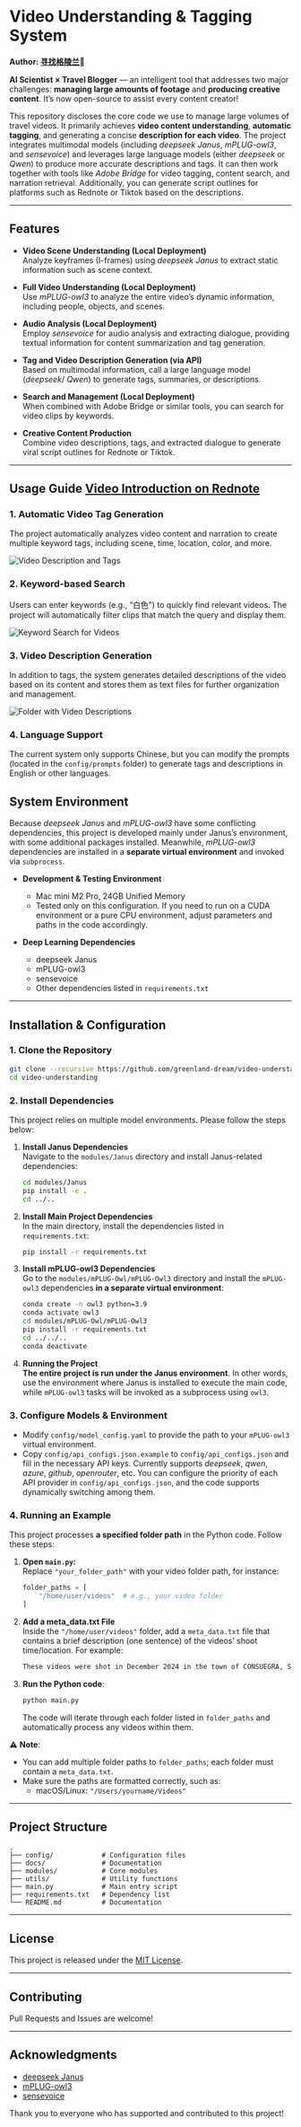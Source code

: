# Video Understanding & Tagging System

**Author: [寻找格陵兰](https://www.xiaohongshu.com/user/profile/5d8033da0000000001008fe0)🌴**

**AI Scientist × Travel Blogger** — an intelligent tool that addresses two major challenges: **managing large amounts of footage** and **producing creative content**. It’s now open-source to assist every content creator!

This repository discloses the core code we use to manage large volumes of travel videos. It primarily achieves **video content understanding**, **automatic tagging**, and generating a concise **description for each video**. The project integrates multimodal models (including *deepseek Janus*, *mPLUG-owl3*, and *sensevoice*) and leverages large language models (either *deepseek* or *Qwen*) to produce more accurate descriptions and tags. It can then work together with tools like *Adobe Bridge* for video tagging, content search, and narration retrieval. Additionally, you can generate script outlines for platforms such as Rednote or Tiktok based on the descriptions.

---

## Features

- **Video Scene Understanding (Local Deployment)**  
  Analyze keyframes (I-frames) using *deepseek Janus* to extract static information such as scene context.

- **Full Video Understanding (Local Deployment)**  
  Use *mPLUG-owl3* to analyze the entire video’s dynamic information, including people, objects, and scenes.

- **Audio Analysis (Local Deployment)**  
  Employ *sensevoice* for audio analysis and extracting dialogue, providing textual information for content summarization and tag generation.

- **Tag and Video Description Generation (via API)**  
  Based on multimodal information, call a large language model (*deepseek*/ *Qwen*) to generate tags, summaries, or descriptions.

- **Search and Management (Local Deployment)**  
  When combined with Adobe Bridge or similar tools, you can search for video clips by keywords.

- **Creative Content Production**  
  Combine video descriptions, tags, and extracted dialogue to generate viral script outlines for Rednote or Tiktok.

---

## **Usage Guide** [Video Introduction on Rednote](http://xhslink.com/a/C4S7v7vCThN5)

### **1. Automatic Video Tag Generation**
The project automatically analyzes video content and narration to create multiple keyword tags, including scene, time, location, color, and more.
  
![Video Description and Tags](docs/detailed_tags.png)


### **2. Keyword-based Search**
Users can enter keywords (e.g., “白色”) to quickly find relevant videos. The project will automatically filter clips that match the query and display them.

![Keyword Search for Videos](docs/search.png)

### **3. Video Description Generation**
In addition to tags, the system generates detailed descriptions of the video based on its content and stores them as text files for further organization and management.

![Folder with Video Descriptions](docs/descriptions.png)

### **4. Language Support**
The current system only supports Chinese, but you can modify the prompts (located in the `config/prompts` folder) to generate tags and descriptions in English or other languages.

## System Environment

Because *deepseek Janus* and *mPLUG-owl3* have some conflicting dependencies, this project is developed mainly under Janus’s environment, with some additional packages installed. Meanwhile, *mPLUG-owl3* dependencies are installed in a **separate virtual environment** and invoked via `subprocess`.

- **Development & Testing Environment**  
  - Mac mini M2 Pro, 24GB Unified Memory  
  - Tested only on this configuration. If you need to run on a CUDA environment or a pure CPU environment, adjust parameters and paths in the code accordingly.
  
- **Deep Learning Dependencies**  
  - deepseek Janus
  - mPLUG-owl3
  - sensevoice
  - Other dependencies listed in `requirements.txt`

---

## Installation & Configuration

### 1. Clone the Repository

```bash
git clone --recursive https://github.com/greenland-dream/video-understanding.git
cd video-understanding
```

### 2. Install Dependencies

This project relies on multiple model environments. Please follow the steps below:

1. **Install Janus Dependencies**  
   Navigate to the `modules/Janus` directory and install Janus-related dependencies:
   ```bash
   cd modules/Janus
   pip install -e .
   cd ../..
   ```

2. **Install Main Project Dependencies**  
   In the main directory, install the dependencies listed in `requirements.txt`:
   ```bash
   pip install -r requirements.txt
   ```

3. **Install mPLUG-owl3 Dependencies**  
   Go to the `modules/mPLUG-Owl/mPLUG-Owl3` directory and install the `mPLUG-owl3` dependencies **in a separate virtual environment**:
   ```bash
   conda create -n owl3 python=3.9
   conda activate owl3
   cd modules/mPLUG-Owl/mPLUG-Owl3
   pip install -r requirements.txt
   cd ../../..
   conda deactivate
   ```

4. **Running the Project**  
   **The entire project is run under the Janus environment**. In other words, use the environment where Janus is installed to execute the main code, while `mPLUG-owl3` tasks will be invoked as a subprocess using `owl3`.

### 3. Configure Models & Environment

- Modify `config/model_config.yaml` to provide the path to your `mPLUG-owl3` virtual environment.
- Copy `config/api_configs.json.example` to `config/api_configs.json` and fill in the necessary API keys. Currently supports *deepseek*, *qwen*, *azure*, *github*, *openrouter*, etc. You can configure the priority of each API provider in `config/api_configs.json`, and the code supports dynamically switching among them.

### **4. Running an Example**

This project processes **a specified folder path** in the Python code. Follow these steps:

1. **Open `main.py`:**  
   Replace `"your_folder_path"` with your video folder path, for instance:
   ```python
   folder_paths = [
       "/home/user/videos"  # e.g., your video folder
   ]
   ```

2. **Add a meta_data.txt File**  
   Inside the `"/home/user/videos"` folder, add a `meta_data.txt` file that contains a brief description (one sentence) of the videos’ shoot time/location. For example:
   ```bash
   These videos were shot in December 2024 in the town of CONSUEGRA, Spain.
   ```

3. **Run the Python code**:
   ```bash
   python main.py
   ```

   The code will iterate through each folder listed in `folder_paths` and automatically process any videos within them.

⚠️ **Note**:
- You can add multiple folder paths to `folder_paths`; each folder must contain a `meta_data.txt`.
- Make sure the paths are formatted correctly, such as:
  - macOS/Linux: `"/Users/yourname/Videos"`

---

## Project Structure

```
.
├── config/            # Configuration files
├── docs/              # Documentation
├── modules/           # Core modules
├── utils/             # Utility functions
├── main.py            # Main entry script
├── requirements.txt   # Dependency list
└── README.md          # Documentation
```

---

## License

This project is released under the [MIT License](LICENSE).

---

## Contributing

Pull Requests and Issues are welcome!

---

## Acknowledgments

- [deepseek Janus](https://github.com/deepseek-ai/Janus.git)  
- [mPLUG-owl3](https://github.com/X-PLUG/mPLUG-Owl.git)  
- [sensevoice](https://github.com/FunAudioLLM/SenseVoice.git)

Thank you to everyone who has supported and contributed to this project!
